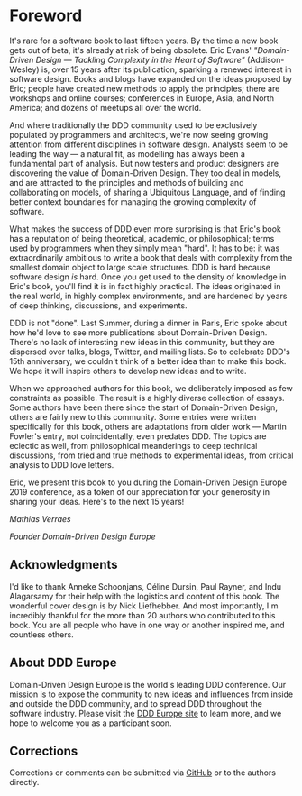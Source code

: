 # Foreword

It's rare for a software book to last fifteen years. By the time a new book gets out of beta, it's already at risk of being obsolete. Eric Evans' *"Domain-Driven Design — Tackling Complexity in the Heart of Software"* (Addison-Wesley) is, over 15 years after its publication, sparking a renewed interest in software design. Books and blogs have expanded on the ideas proposed by Eric; people have created new methods to apply the principles; there are workshops and online courses; conferences in Europe, Asia, and North America; and dozens of meetups all over the world.  

And where traditionally the DDD community used to be exclusively populated by programmers and architects, we're now seeing growing attention from different disciplines in software design. Analysts seem to be leading the way — a natural fit, as modelling has always been a fundamental part of analysis. But now testers and product designers are discovering the value of Domain-Driven Design. They too deal in models, and are attracted to the principles and methods of building and collaborating on models, of sharing a Ubiquitous Language, and of finding better context boundaries for managing the growing complexity of software.

What makes the success of DDD even more surprising is that Eric's book has a reputation of being theoretical, academic, or philosophical; terms used by programmers when they simply mean "hard". It has to be: it was extraordinarily ambitious to write a book that deals with complexity from the smallest domain object to large scale structures. DDD is hard because software design *is* hard. Once you get used to the density of knowledge in Eric's book, you'll find it is in fact highly practical. The ideas originated in the real world, in highly complex environments, and are hardened by years of deep thinking, discussions, and experiments.  

DDD is not "done". Last Summer, during a dinner in Paris, Eric spoke about how he'd love to see more publications about Domain-Driven Design. There's no lack of interesting new ideas in this community, but they are dispersed over talks, blogs, Twitter, and mailing lists. So to celebrate DDD's 15th anniversary, we couldn't think of a better idea than to make this book. We hope it will inspire others to develop new ideas and to write.  

When we approached authors for this book, we deliberately imposed as few constraints as possible. The result is a highly diverse collection of essays. Some authors have been there since the start of Domain-Driven Design, others are fairly new to this community. Some entries were written specifically for this book, others are adaptations from older work — Martin Fowler's entry, not coincidentally, even predates DDD. The topics are eclectic as well, from philosophical meanderings to deep technical discussions, from tried and true methods to experimental ideas, from critical analysis to DDD love letters.

Eric, we present this book to you during the Domain-Driven Design Europe 2019 conference, as a token of our appreciation for your generosity in sharing your ideas. Here's to the next 15 years!

*Mathias Verraes*

*Founder Domain-Driven Design Europe*

## Acknowledgments

I'd like to thank Anneke Schoonjans, Céline Dursin, Paul Rayner, and Indu Alagarsamy for their help with the logistics and content of this book. The wonderful cover design is by Nick Liefhebber. And most importantly, I'm incredibly thankful for the more than 20 authors who contributed to this book. You are all people who have in one way or another inspired me, and countless others.


## About DDD Europe

Domain-Driven Design Europe is the world's leading DDD conference. Our mission is to expose the community to new ideas and influences from inside and outside the DDD community, and to spread DDD throughout the software industry. Please visit the [DDD Europe site](https://dddeurope.com) to learn more, and we hope to welcome you as a participant soon.

## Corrections

Corrections or comments can be submitted via [GitHub](https://github.com/mathiasverraes/15yearsddd) or to the authors directly. 
